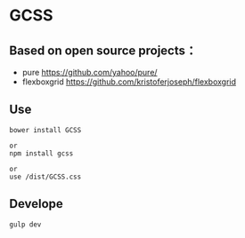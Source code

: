 # GCSS

## Based on open source projects：

* pure https://github.com/yahoo/pure/
* flexboxgrid https://github.com/kristoferjoseph/flexboxgrid


## Use

    bower install GCSS

    or
    npm install gcss

    or
    use /dist/GCSS.css

## Develope

    gulp dev
